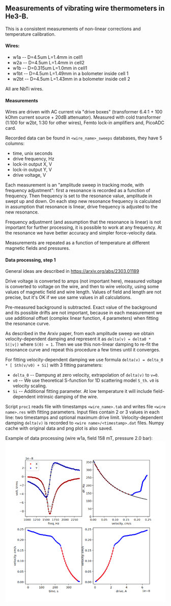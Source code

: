 ## Measurements of vibrating wire thermometers in He3-B.

This is a consistent measurements of non-linear corrections and
temperature calibration.

#### Wires:

* w1a -- D=4.5um L=1.4mm in cell1
* w2a -- D=4.5um L=1.4mm in cell2
* w1b -- D=0.315um L=1.0mm in cell1
* w1bt -- D=4.5um L=1.49mm in a bolometer inside cell 1
* w2bt -- D=4.5um L=1.43mm in a bolometer inside cell 2

All are NbTi wires. 

#### Measurements

Wires are driven with AC current via "drive boxes" (transformer 6.4:1 +
100 kOhm current source + 20dB attenuator). Measured with cold
transformer (1:100 for w2bt, 1:30 for other wires), Femto lock-in
amplifiers and, PicoADC card.

Recorded data can be found in `<wire_name>_sweeps` databases, they have 5 columns:
* time, unix seconds
* drive frequency, Hz
* lock-in output X, V
* lock-in output Y, V
* drive voltage, V

Each measurement is an "amplitude sweep in tracking mode, with frequency
adjustment": first a resonance is recorded as a function of frequency.
Then frequency is set to the resonance value, amplitude in swept up and
down. On each step new resonance frequency is calculated in assumption
that resonance is linear, drive frequency is adjusted to the new
resonance.

Frequency adjustment (and assumption that the resonance is linear) is not
important for further processing, it is possible to work at any frequency.
At the resonance we have better accuracy and simpler force-velocity data.

Measurements are repeated as a function of temperature at different magnetic
fields and pressures.


#### Data processing, step 1

General ideas are described in https://arxiv.org/abs/2303.01189

Drive voltage is converted to amps (not important here), measured voltage
is converted to voltage on the wire, and then to wire velocity, using
some values of magnetic field and wire length. Values of field and length
are not precise, but it's OK if we use same values in all calculations.

Pre-measured background is subtracted. Exact value of the background and
its possible drifts are not important, because in each measurement we use
additional offset (complex linear function, 4 parameters) when fitting
the resonance curve.

As described in the Arxiv paper, from each amplitude sweep we obtain
velocity-dependent damping and represent it as `delta(v) = delta0 *
S(|v|)` where `S(0) = 1`. Then we use this non-linear damping to re-fit
the resonance curve and repeat this procedure a few times until it
converges.

For fitting velocity-dependent damping we use formula
`delta(v) = delta_0 * [ Sth(v/v0) + Si]` with 3 fitting parameters:

* `delta_0` -- Dampung at zero velocity, extrapolation of `delta(v)` to `v=0`.
* `v0` -- We use theoretical S-function for 1D scattering model `S_th`. `v0` is velocity scaling.
* `Si` -- Additional fitting parameter. At low temperature it will include field-dependent
intrinsic damping of the wire.

Script `proc1` reads file with timestamps `<wire_name>.tab` and writes
file `<wire name>.res` with fitting parameters. Input files contain 2 or
3 values in each line: two timestamps and optional maximum drive limit.
Velocity-dependent damping `delta(v)` is recorded to `<wire
name>/<timestamp>.dat` files. Numpy cache with original data and png plot
is also saved.

Example of data processing (wire w1a, field 158 mT, pressure 2.0 bar):
![data1](https://raw.githubusercontent.com/slazav/data_f4_wire_b/main/example/1682522772.png)




